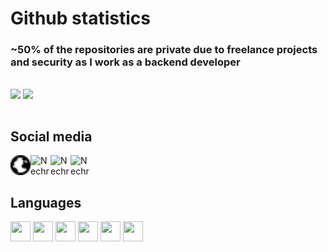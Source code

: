 # Github statistics
### ~50% of the repositories are private due to freelance projects and security as I work as a backend developer

<br />

<img align="top" src="https://github-readme-stats.vercel.app/api/top-langs/?username=Nechrito&private=true&show_icons=true&theme=dracula" />
<img align="top" src="https://github-readme-stats.vercel.app/api?username=Nechrito&count_private=true&show_icons=true&theme=dracula" />

<br />
<br />

## Social media

[<img height="32" width="32" align="left" alt="nechrito.org" src="https://raw.githubusercontent.com/iconic/open-iconic/master/svg/globe.svg" />][website]
[<img height="32" width="32" align="left" alt="Nechrito | Twitter" src="https://cdn.jsdelivr.net/npm/simple-icons@v3/icons/twitter.svg" />][twitter]
[<img height="32" width="32" align="left" alt="Nechrito | LinkedIn" src="https://cdn.jsdelivr.net/npm/simple-icons@v3/icons/linkedin.svg" />][linkedin]
[<img height="32" width="32" align="left" alt="Nechrito | Instagram" src="https://cdn.jsdelivr.net/npm/simple-icons@v3/icons/instagram.svg" />][instagram]

<br />
<br />

## Languages

<img height="32" width="32" src="https://cdn.jsdelivr.net/npm/simple-icons@v5/icons/csharp.svg" />
<img height="32" width="32" src="https://unpkg.com/simple-icons@v5/icons/cplusplus.svg" />
<img height="32" width="32" src="https://unpkg.com/simple-icons@v5/icons/python.svg" />
<img height="32" width="32" src="https://unpkg.com/simple-icons@v5/icons/lua.svg" />
<img height="32" width="32" src="https://unpkg.com/simple-icons@v5/icons/java.svg" />
<img height="32" width="32" src="https://unpkg.com/simple-icons@v5/icons/swift.svg" />

[website]: http://nechrito.org/
[twitter]: https://twitter.com/N3chrito
[instagram]: https://instagram.com/Hobbygroggare
[linkedin]: https://www.linkedin.com/in/philip-lindh-599707199/
